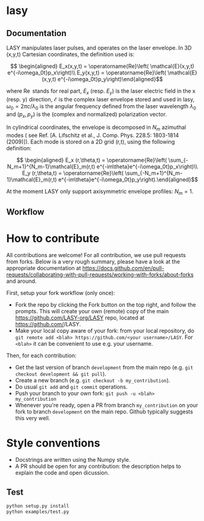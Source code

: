 # lasy

## Documentation

LASY manipulates laser pulses, and operates on the laser envelope. In 3D (x,y,t) Cartesian coordinates, the definition used is:

```math
   \begin{aligned} 
   E_x(x,y,t) = \operatorname{Re}\left( \mathcal{E}(x,y,t) e^{-i\omega_0t}p_x\right)\\
   E_y(x,y,t) = \operatorname{Re}\left( \mathcal{E}(x,y,t) e^{-i\omega_0t}p_y\right)\end{aligned}
```

where $\operatorname{Re}$ stands for real part,  $E_x$ (resp. $E_y$) is the laser electric field in the x (resp. y) direction, $\mathcal{E}$ is the complex laser envelope stored and used in lasy, $\omega_0 = 2\pi c/\lambda_0$ is the angular frequency defined from the laser wavelength $\lambda_0$ and $(p_x,p_y)$ is the (complex and normalized) polarization vector.

In cylindrical coordinates, the envelope is decomposed in $N_m$ azimuthal modes ( see Ref. [A. Lifschitz et al., J. Comp. Phys. 228.5: 1803-1814 (2009)]). Each mode is stored on a 2D grid (r,t), using the following definition:

```math
   \begin{aligned}
   E_x (r,\theta,t) = \operatorname{Re}\left( \sum_{-N_m+1}^{N_m-1}\mathcal{E}_m(r,t) e^{-im\theta}e^{-i\omega_0t}p_x\right)\\
   E_y (r,\theta,t) = \operatorname{Re}\left( \sum_{-N_m+1}^{N_m-1}\mathcal{E}_m(r,t) e^{-im\theta}e^{-i\omega_0t}p_y\right).\end{aligned}
```

At the moment LASY only support axisymmetric envelope profiles: $N_m=1$.
 
## Workflow

# How to contribute

All contributions are welcome! For all contribution, we use pull requests from forks. Below is a very rough summary, please have a look at the appropriate documentation at https://docs.github.com/en/pull-requests/collaborating-with-pull-requests/working-with-forks/about-forks and around.

First, setup your fork workflow (only once):
- Fork the repo by clicking the Fork button on the top right, and follow the prompts. This will create your own (remote) copy of the main https://github.com/LASY-org/LASY repo, located at https://github.com/<your username>/LASY.
- Make your local copy aware of your fork: from your local repository, do `git remote add <blah> https://github.com/<your username>/LASY`. For `<blah>` it can be convenient to use e.g. your username.

Then, for each contribution:
- Get the last version of branch `development` from the main repo (e.g. `git checkout development && git pull`).
- Create a new branch (e.g. `git checkout -b my_contribution`).
- Do usual `git add` and `git commit` operations.
- Push your branch to your own fork: `git push -u <blah> my_contribution`
- Whenever you're ready, open a PR from branch `my_contribution` on your fork to branch `development` on the main repo. Github typically suggests this very well.

# Style conventions

- Docstrings are written using the Numpy style.
- A PR should be open for any contribution: the description helps to explain the code and open dicussion.

## Test

```bash
python setup.py install
python examples/test.py
```
